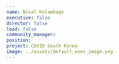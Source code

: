 ```yaml
---
name: Nival Kolambage
executive: false
director: false
lead: false
community_manager: 
position: 
project: COVID South Korea
image: ../assets/default_exec_image.png
---
```

